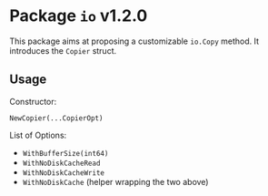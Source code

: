 # Package `io` v1.2.0

This package aims at proposing a customizable `io.Copy` method. It introduces the `Copier` struct.

## Usage

Constructor:

```
NewCopier(...CopierOpt)
```

List of Options:

* `WithBufferSize(int64)`
* `WithNoDiskCacheRead`
* `WithNoDiskCacheWrite`
* `WithNoDiskCache` (helper wrapping the two above)

